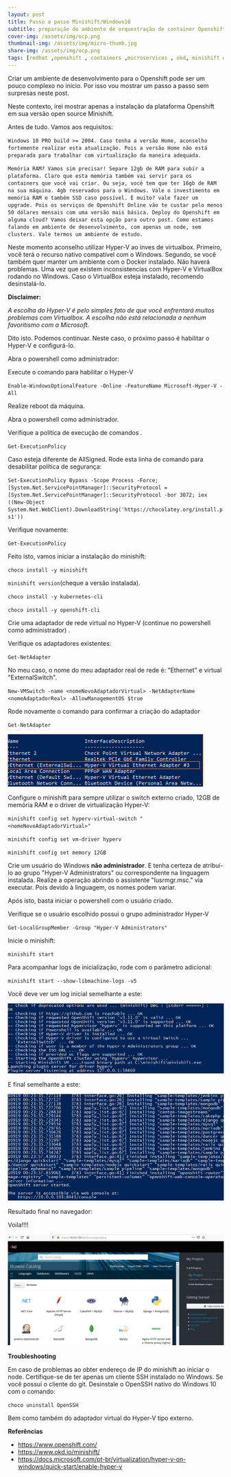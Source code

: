 ```yaml
---
layout: post
title: Passo a passo Minishift/Windows10
subtitle: preparação de ambiente de orquestração de container Openshift
cover-img: /assets/img/ocp.png
thumbnail-img: /assets/img/micro-thumb.jpg
share-img: /assets/img/ocp.png
tags: [redhat ,openshift , containers ,microservices , okd, minishift openshift origin  ]
---
```




Criar um ambiente de desenvolvimento para o Openshift pode ser um pouco complexo no início. Por isso vou mostrar um passo a passo sem surpresas neste post.

Neste contexto, irei mostrar apenas a instalação da plataforma Openshift em sua versão open source Minishift.

Antes de tudo. Vamos aos requisitos:

`Windows 10 PRO build >= 2004. Caso tenha a versão Home, aconselho fortemente realizar esta atualização. Pois a versão Home não está preparada para trabalhar com virtualização da maneira adequada.` 

`Memória RAM? Vamos sim precisar! Separe 12gb de RAM para subir a plataforma. Claro que esta memória também vai servir para os containers que você vai criar. Ou seja, você tem que ter 16gb de RAM na sua máquina. 4gb reservados para o Windows. Vale o investimento em memória RAM e também SSD caso possível. É muito? vale fazer um upgrade. Pois os serviços de Openshift Online vão te custar pelo menos 50 dólares mensais com uma versão mais básica. Deploy do Openshift em alguma cloud? Vamos deixar esta opção para outro post. Como estamos falando em ambiente de desenvolvimento, com apenas um node, sem clusters. Vale termos um ambiente de estudo. `

Neste momento aconselho utilizar Hyper-V ao inves de virtualbox. Primeiro, você terá o recurso nativo compatível com o Windows. Segundo, se você também quer manter um ambiente com o Docker instalado. Não haverá problemas. Uma vez que existem inconsistencias com Hyper-V e VirtualBox rodando no Windows. Caso o VirtualBox esteja instalado, recomendo desinstalá-lo. 

**Disclaimer:**

*A escolha do Hyper-V é pelo simples fato de que você enfrentará muitos problemas com Virtualbox. A escolha não está relacionada a nenhum favoritismo com a Microsoft.*

Dito isto. Podemos continuar. Neste caso, o próximo passo é habilitar o Hyper-V e configurá-lo.

Abra o powershell como administrador:

Execute o comando para habilitar o Hyper-V

`Enable-WindowsOptionalFeature -Online -FeatureName Microsoft-Hyper-V -All`

Realize reboot da máquina.

Abra o powershell como administrador.

Verifique a política de execução  de comandos .

`Get-ExecutionPolicy` 

Caso esteja diferente de AllSigned. Rode esta linha de comando para desabilitar política de segurança:

`Set-ExecutionPolicy Bypass -Scope Process -Force; [System.Net.ServicePointManager]::SecurityProtocol = [System.Net.ServicePointManager]::SecurityProtocol -bor 3072; iex ((New-Object System.Net.WebClient).DownloadString('https://chocolatey.org/install.ps1'))`

Verifique novamente:

`Get-ExecutionPolicy` 

Feito isto, vamos iniciar a instalação do minishift:

`choco install -y minishift`

`minishift version`(cheque a versão instalada).

`choco install -y kubernetes-cli`

`choco install -y openshift-cli`

Crie uma adaptador de rede virtual no Hyper-V (continue no powershell como administrador) . 

Verifique os adaptadores existentes:

`Get-NetAdapter`

No meu caso, o nome do meu adaptador real de rede é: "Ethernet" e virtual "ExternalSwitch".

`New-VMSwitch -name <nomeNovoAdaptadorVirtual> -NetAdapterName <nomeAdaptadorReal> -AllowManagementOS $true`

Rode novamente o comando para confirmar a criação do adaptador

`Get-NetAdapter`

![Adaptador externo Hyper-V](assets/img/ocp1.png)

Configure o minishift para sempre utilizar o switch externo criado, 12GB de memória RAM  e o driver de virtualização Hyper-V:

`minishift config set hyperv-virtual-switch "<nomeNovoAdaptadorVirtual>"`

`minishift config set vm-driver hyperv`

`minishift config set memory 12GB`

Crie um usuário do Windows **não administrador**. E tenha certeza de atribuí-lo ao grupo "Hyper-V Administrators" ou correspondente na linguagem instalada. Realize a operação abrindo o assistente "lusrmgr.msc." via executar. Pois devido à linguagem, os nomes podem variar.

Após isto, basta iniciar o powershell com o usuário criado. 

Verifique se o usuário escolhido possui o grupo administrador Hyper-V

 `Get-LocalGroupMember -Group "Hyper-V Administrators"`

Inicie o minishift:

 `minishift start` 

Para acompanhar logs de inicialização, rode com o parâmetro adicional:

 `minishift start --show-libmachine-logs -v5`

Você deve ver um log inicial semelhante a este:

![Log inicial](assets/img/ocp-log1.png)

E final semelhante a este:

![Log final](assets/img/ocp-log2.png)

Resultado final no navegador:

Voila!!!!

![Log final](assets/img/ocp-main-page.png)

**Troubleshooting**

Em caso de problemas ao obter endereço de IP do minishift ao iniciar o node. Certifique-se de ter apenas um cliente SSH instalado no Windows. Se você possui o cliente do git. Desinstale o OpenSSH nativo do Windows 10 com o comando:

`choco uninstall OpenSSH`

Bem como também do adaptador virtual do Hyper-V tipo externo.

**Referências**

- https://www.openshift.com/
- https://www.okd.io/minishift/
- https://docs.microsoft.com/pt-br/virtualization/hyper-v-on-windows/quick-start/enable-hyper-v